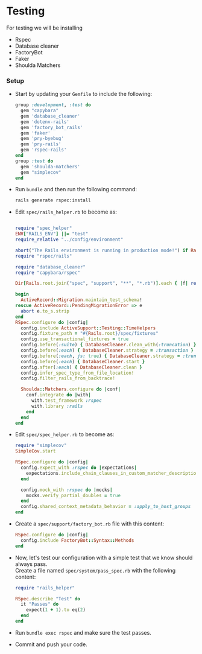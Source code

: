 # Testing

For testing we will be installing

- Rspec
- Database cleaner
- FactoryBot
- Faker
- Shoulda Matchers

### Setup

- Start by updating your `Gemfile` to include the following:
  ```rb
  group :development, :test do
    gem "capybara"
    gem 'database_cleaner'
    gem 'dotenv-rails'
    gem 'factory_bot_rails'
    gem 'faker'
    gem 'pry-byebug'
    gem 'pry-rails'
    gem 'rspec-rails'
  end
  group :test do
    gem 'shoulda-matchers'
    gem "simplecov"
  end
  ```

- Run `bundle` and then run the following command:
  ```bash
  rails generate rspec:install
  ```


- Edit `spec/rails_helper.rb` to become as:
  ```rb
  
  require "spec_helper"
  ENV["RAILS_ENV"] ||= "test"
  require_relative "../config/environment"

  abort("The Rails environment is running in production mode!") if Rails.env.production?
  require "rspec/rails"

  require "database_cleaner"
  require "capybara/rspec"

  Dir[Rails.root.join("spec", "support", "**", "*.rb")].each { |f| require f }

  begin
    ActiveRecord::Migration.maintain_test_schema!
  rescue ActiveRecord::PendingMigrationError => e
    abort e.to_s.strip
  end
  RSpec.configure do |config|
    config.include ActiveSupport::Testing::TimeHelpers
    config.fixture_path = "#{Rails.root}/spec/fixtures"
    config.use_transactional_fixtures = true
    config.before(:suite) { DatabaseCleaner.clean_with(:truncation) }
    config.before(:each) { DatabaseCleaner.strategy = :transaction }
    config.before(:each, js: true) { DatabaseCleaner.strategy = :truncation }
    config.before(:each) { DatabaseCleaner.start }
    config.after(:each) { DatabaseCleaner.clean }
    config.infer_spec_type_from_file_location!
    config.filter_rails_from_backtrace!

    Shoulda::Matchers.configure do |conf|
      conf.integrate do |with|
        with.test_framework :rspec
        with.library :rails
      end
    end
  end
  ```

- Edit `spec/spec_helper.rb` to become as:
  ```rb
  require "simplecov"
  SimpleCov.start

  RSpec.configure do |config|
    config.expect_with :rspec do |expectations|
      expectations.include_chain_clauses_in_custom_matcher_descriptions = true
    end

    config.mock_with :rspec do |mocks|
      mocks.verify_partial_doubles = true
    end
    config.shared_context_metadata_behavior = :apply_to_host_groups
  end
  ```

- Create a `spec/support/factory_bot.rb` file with this content:

  ```rb
  RSpec.configure do |config|
    config.include FactoryBot::Syntax::Methods
  end
  ```

- Now, let's test our configuration with a simple test that we know should always pass. \
  Create a file named `spec/system/pass_spec.rb` with the following content:
  

  ```rb
  require "rails_helper"

  RSpec.describe "Test" do
    it "Passes" do
      expect(1 + 1).to eq(2)
    end
  end
  ```

- Run `bundle exec rspec` and make sure the test passes.
- Commit and push your code.
